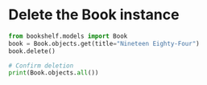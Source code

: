 # Delete the Book instance

```python
from bookshelf.models import Book
book = Book.objects.get(title="Nineteen Eighty-Four")
book.delete()

# Confirm deletion
print(Book.objects.all())
